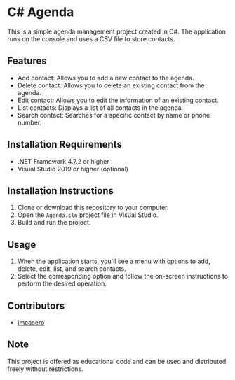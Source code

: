 # C# Agenda

This is a simple agenda management project created in C#. The application runs on the console and uses a CSV file to store contacts.

## Features

- Add contact: Allows you to add a new contact to the agenda.
- Delete contact: Allows you to delete an existing contact from the agenda.
- Edit contact: Allows you to edit the information of an existing contact.
- List contacts: Displays a list of all contacts in the agenda.
- Search contact: Searches for a specific contact by name or phone number.

## Installation Requirements

- .NET Framework 4.7.2 or higher
- Visual Studio 2019 or higher (optional)

## Installation Instructions

1. Clone or download this repository to your computer.
2. Open the `Agenda.sln` project file in Visual Studio.
3. Build and run the project.

## Usage

1. When the application starts, you'll see a menu with options to add, delete, edit, list, and search contacts.
2. Select the corresponding option and follow the on-screen instructions to perform the desired operation.

## Contributors

- [imcasero](https://github.com/imcasero)

## Note

This project is offered as educational code and can be used and distributed freely without restrictions.
